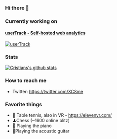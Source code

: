 ### Hi there 👋


### Currently working on

#### [userTrack - Self-hosted web analytics](https://www.usertrack.net/)  
[![userTrack](https://i.imgur.com/57lfbGO.png)](https://www.usertrack.net/)

### Stats

[![Cristians's github stats](https://github-readme-stats.vercel.app/api?username=cristy94)](https://github.com/cristy94/github-readme-stats)

###  How to reach me

- Twitter: https://twitter.com/XCSme


### Favorite things
 - 🏓 Table tennis, also in VR - https://elevenvr.com/
 - ♟Chess (~1600 online blitz)
 - 🎹 Playing the piano
 - 🎸Playing the acoustic guitar

<!--
**Cristy94/cristy94** is a ✨ _special_ ✨ repository because its `README.md` (this file) appears on your GitHub profile.

Here are some ideas to get you started:

- 🔭 I’m currently working on ...
- 🌱 I’m currently learning ...
- 👯 I’m looking to collaborate on ...
- 🤔 I’m looking for help with ...
- 💬 Ask me about ...
- 📫 How to reach me: ...
- 😄 Pronouns: ...
- ⚡ Fun fact: ...
-->
